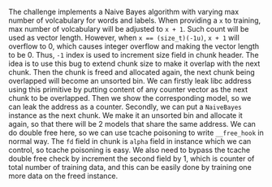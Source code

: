 The challenge implements a Naive Bayes algorithm with varying max number of volcabulary for words and labels. When providing a `x` to training, max number of volcabulary will be adjusted to `x + 1`. Such count will be used as vector length. However, when `x == (size_t)(-1u)`, `x + 1` will overflow to 0, which causes integer overflow and making the vector length to be 0. Thus, `-1` index is used to increment size field in chunk header.
The idea is to use this bug to extend chunk size to make it overlap with the next chunk. Then the chunk is freed and allocated again, the next chunk being overlapped will become an unsorted bin.
We can firstly leak libc address using this primitive by putting content of any counter vector as the next chunk to be overlapped. Then we show the corresponding model, so we can leak the address as a counter.
Secondly, we can put a `NaiveBayes` instance as the next chunk. We make it an unsorted bin and allocate it again, so that there will be 2 models that share the same address. We can do double free here, so we can use tcache poisoning to write `__free_hook` in normal way. The `fd` field in chunk is `alpha` field in instance which we can control, so tcache poisoning is easy. We also need to bypass the tcache double free check by increment the second field by 1, which is counter of total number of training data, and this can be easily done by training one more data on the freed instance.